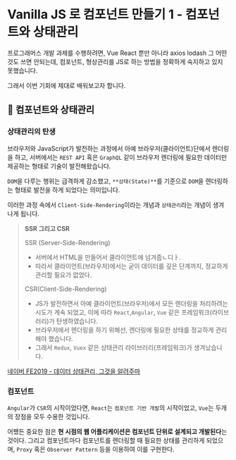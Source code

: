 # Vanilla JS 로 컴포넌트 만들기 1 - 컴포넌트와 상태관리

프로그래머스 개발 과제를 수행하려면, Vue React 뿐만 아니라 axios lodash 그 어떤 것도 쓰면 안되는데, 컴포넌트, 형상관리를 JS로 하는 방법을 정확하게 숙지하고 있지 못했습니다.

그래서 이번 기회에 제대로 배워보고자 합니다.

## 🔵 컴포넌트와 상태관리

### 상태관리의 탄생

브라우저와 JavaScript가 발전하는 과정에서 아예 브라우저(클라이언트)단에서 렌더링을 하고, 서버에서는 `REST API` 혹은 `GraphQL` 같이 브라우저 렌더링에 필요한 데이터만 제공하는 형태로 기술이 발전해왔습니다. 

`DOM`을 다루는 행위는 급격하게 감소했고, `**상태(State)**`를 기준으로 `DOM`을 렌더링하는 형태로 발전을 하게 되었다는 의미입니다. 

이러한 과정 속에서 `Client-Side-Rendering`이라는 개념과 `상태관리`라는 개념이 생겨나게 됩니다.

> **SSR 그리고 CSR**
>
> SSR (Server-Side-Rendering)
>
> - 서버에서 HTML을 만들어서 클라이언트에 넘겨줍ㄴ디ㅏ.
> - 따라서 클라이언트(브라우저)에서는 굳이 데이터를 깊은 단계까지, 정교하게 관리할 필요가 없었다.
>
> CSR(Client-Side-Rendering)
>
> - JS가 발전하면서 아예 클라이언트(브라우저)에서 모든 렌더링을 처리하려는 시도가 계속 되었고, 이에 따라 `React`,`Angular`, `Vue` 같은 프레임워크(라이브러리)가 탄생하였습니다.
> - 브라우저에서 렌더링을 하기 위해선, 렌더링에 필요한 상태를 정교하게 관리해야 했습니다.
> - 그래서 `Redux`, `Vuex` 같은 상태관리 라이브러리(프레임워크)가 생겨났습니다.

[네이버 FE2019 - 데이터 상태관리, 그것을 알려주마](https://www.youtube.com/watch?v=o4meZ7MRd5o&ab_channel=naverd2)

### 컴포넌트

`Angular`가 `CSR`의 시작이었다면, `React`는 `컴포넌트 기반 개발`의 시작이었고, `Vue`는 두개의 장점을 모두 수용한 것입니다.

어쨌든 중요한 점은 **현 시점의 웹 어플리케이션은 컴포넌트 단위로 설계되고 개발된다**는 것이다. 그리고 컴포넌트마다 컴포넌트를 렌더링할 때 필요한 상태를 관리하게 되었으며, `Proxy` 혹은 `Observer Pattern` 등을 이용하여 이를 구현한다.